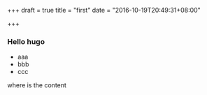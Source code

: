 +++
draft = true
title = "first"
date = "2016-10-19T20:49:31+08:00"

+++
### Hello hugo

- aaa
- bbb
- ccc

where is the content